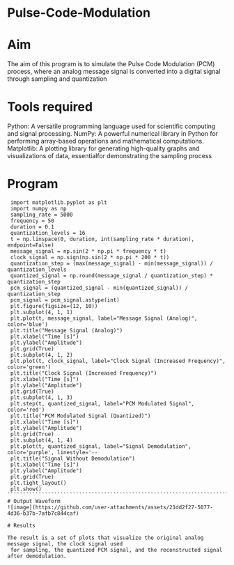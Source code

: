 # Pulse-Code-Modulation

# Aim

 The aim of this program is to simulate the Pulse Code Modulation (PCM) process, where an analog
 message signal is converted into a digital signal through sampling and quantization
 
# Tools required

 Python: A versatile programming language used for scientific computing and signal processing.
 NumPy: A powerful numerical library in Python for performing array-based operations and
 mathematical computations. Matplotlib: A plotting library for generating high-quality graphs and
 visualizations of data, essentialfor demonstrating the sampling process
 
# Program
````````````````````````````````````````````````````````````````````````````````````````````````````````````````````
 import matplotlib.pyplot as plt
 import numpy as np
 sampling_rate = 5000
 frequency = 50
 duration = 0.1
 quantization_levels = 16
 t = np.linspace(0, duration, int(sampling_rate * duration), endpoint=False)
 message_signal = np.sin(2 * np.pi * frequency * t)
 clock_signal = np.sign(np.sin(2 * np.pi * 200 * t))
 quantization_step = (max(message_signal) - min(message_signal)) / quantization_levels
 quantized_signal = np.round(message_signal / quantization_step) * quantization_step
 pcm_signal = (quantized_signal - min(quantized_signal)) / quantization_step
 pcm_signal = pcm_signal.astype(int)
 plt.figure(figsize=(12, 10))
 plt.subplot(4, 1, 1)
 plt.plot(t, message_signal, label="Message Signal (Analog)", color='blue')
 plt.title("Message Signal (Analog)")
 plt.xlabel("Time [s]")
 plt.ylabel("Amplitude")
 plt.grid(True)
 plt.subplot(4, 1, 2)
 plt.plot(t, clock_signal, label="Clock Signal (Increased Frequency)", color='green')
 plt.title("Clock Signal (Increased Frequency)")
 plt.xlabel("Time [s]")
 plt.ylabel("Amplitude")
 plt.grid(True)
 plt.subplot(4, 1, 3)
 plt.step(t, quantized_signal, label="PCM Modulated Signal", color='red')
 plt.title("PCM Modulated Signal (Quantized)")
 plt.xlabel("Time [s]")
 plt.ylabel("Amplitude")
 plt.grid(True)
 plt.subplot(4, 1, 4)
 plt.plot(t, quantized_signal, label="Signal Demodulation", color='purple', linestyle='--
 plt.title("Signal Without Demodulation")
 plt.xlabel("Time [s]")
 plt.ylabel("Amplitude")
 plt.grid(True)
 plt.tight_layout()
 plt.show()
``````````````````````````````````````````````````````````````````````````````````````````````````````````````
# Output Waveform
![image](https://github.com/user-attachments/assets/21dd2f27-5077-4d36-b37b-7afb7c844caf)

# Results

The result is a set of plots that visualize the original analog message signal, the clock signal used
 for sampling, the quantized PCM signal, and the reconstructed signal after demodulation.
